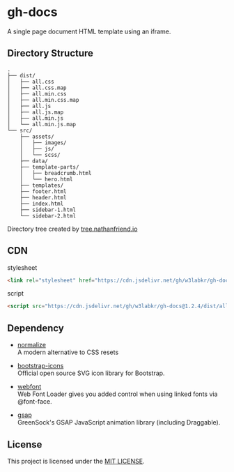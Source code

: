 # gh-docs

A single page document HTML template using an iframe.

## Directory Structure

```text
.
├── dist/
│   ├── all.css
│   ├── all.css.map
│   ├── all.min.css
│   ├── all.min.css.map
│   ├── all.js
│   ├── all.js.map
│   ├── all.min.js
│   └── all.min.js.map
└── src/
    ├── assets/
    │   ├── images/
    │   ├── js/
    │   └── scss/
    ├── data/
    ├── template-parts/
    │   ├── breadcrumb.html
    │   └── hero.html
    ├── templates/
    ├── footer.html
    ├── header.html
    ├── index.html
    ├── sidebar-1.html
    └── sidebar-2.html
```

Directory tree created by [tree.nathanfriend.io](https://tree.nathanfriend.io/)

## CDN

stylesheet

```html
<link rel="stylesheet" href="https://cdn.jsdelivr.net/gh/w3labkr/gh-docs@1.2.4/dist/all.min.css" />
```

script

```html
<script src="https://cdn.jsdelivr.net/gh/w3labkr/gh-docs@1.2.4/dist/all.min.js">
```

## Dependency

- [normalize](https://github.com/necolas/normalize.css/)  
  A modern alternative to CSS resets

- [bootstrap-icons](https://github.com/twbs/icons)  
  Official open source SVG icon library for Bootstrap.

- [webfont](https://github.com/typekit/webfontloader)  
  Web Font Loader gives you added control when using linked fonts via @font-face.

- [gsap](https://github.com/greensock/GSAP)  
  GreenSock's GSAP JavaScript animation library (including Draggable).

## License

This project is licensed under the [MIT LICENSE](LICENSE).
